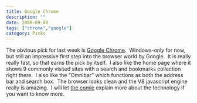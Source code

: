 ```yaml
---
title: Google Chrome
description: ""
date: 2008-09-08
tags: ["chrome","google"]
category: Picks
---
```



The obvious pick for last week is <a href="https://web.archive.org/web/20131211125408/http://www.google.com/chrome/">Google Chrome</a>.&nbsp; Windows-only for now, but still an impressive first step into the browser world by Google.&nbsp; It is really really fast, so that earns the pick by itself.&nbsp; I also like the home page where it shows 9 commonly visited sites with a search and bookmarks collection right there.&nbsp; I also like the “Omnibar” which functions as both the address bar and search box.&nbsp; The browser looks clean and the V8 javascript engine really is amazing.&nbsp; I will let <a href="https://web.archive.org/web/20131211125408/http://www.google.com/googlebooks/chrome/index.html">the comic</a> explain more about the technology if you want to know more.

